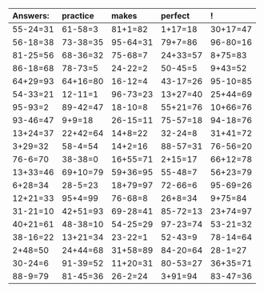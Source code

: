 | Answers: | practice | makes | perfect | ! |
| :--- | :--- | :--- | :--- | :--- |
| 55-24=31 | 61-58=3 | 81+1=82 | 1+17=18 | 30+17=47 | 
| 56-18=38 | 73-38=35 | 95-64=31 | 79+7=86 | 96-80=16 | 
| 81-25=56 | 68-36=32 | 75-68=7 | 24+33=57 | 8+75=83 | 
| 86-18=68 | 78-73=5 | 24-22=2 | 50-45=5 | 9+43=52 | 
| 64+29=93 | 64+16=80 | 16-12=4 | 43-17=26 | 95-10=85 | 
| 54-33=21 | 12-11=1 | 96-73=23 | 13+27=40 | 25+44=69 | 
| 95-93=2 | 89-42=47 | 18-10=8 | 55+21=76 | 10+66=76 | 
| 93-46=47 | 9+9=18 | 26-15=11 | 75-57=18 | 94-18=76 | 
| 13+24=37 | 22+42=64 | 14+8=22 | 32-24=8 | 31+41=72 | 
| 3+29=32 | 58-4=54 | 14+2=16 | 88-57=31 | 76-56=20 | 
| 76-6=70 | 38-38=0 | 16+55=71 | 2+15=17 | 66+12=78 | 
| 13+33=46 | 69+10=79 | 59+36=95 | 55-48=7 | 56+23=79 | 
| 6+28=34 | 28-5=23 | 18+79=97 | 72-66=6 | 95-69=26 | 
| 12+21=33 | 95+4=99 | 76-68=8 | 26+8=34 | 9+75=84 | 
| 31-21=10 | 42+51=93 | 69-28=41 | 85-72=13 | 23+74=97 | 
| 40+21=61 | 48-38=10 | 54-25=29 | 97-23=74 | 53-21=32 | 
| 38-16=22 | 13+21=34 | 23-22=1 | 52-43=9 | 78-14=64 | 
| 2+48=50 | 24+44=68 | 31+58=89 | 84-20=64 | 28-1=27 | 
| 30-24=6 | 91-39=52 | 11+20=31 | 80-53=27 | 36+35=71 | 
| 88-9=79 | 81-45=36 | 26-2=24 | 3+91=94 | 83-47=36 | 
